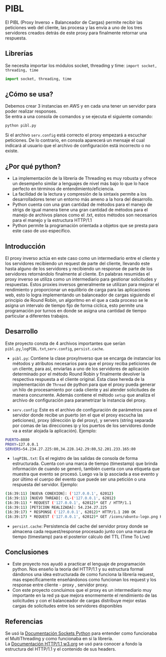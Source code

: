 # PIBL

El PIBL (Proxy Inverso + Balanceador de Cargas) permite recibir las peticiones web del cliente, las procesa y las envía a uno de los tres servidores creados detrás de este proxy para finalmente retornar una respuesta.

## Librerías

Se necesita importar los módulos socket, threading y time:
`import socket, threading, time`

```python
import socket, threading, time
```

## ¿Cómo se usa? 
Debemos crear 3 instancias en AWS y en cada una tener un servidor para poder realizar responses.               
Se entra a una consola de comandos y se ejecuta el siguiente comando:
```bash
python pibl.py
```
Si el archivo `serv.config` está correcto el proxy empezará a escuchar peticiones. De lo contrario, en consola aparecerá un mensaje el cual indicará al usuario que el archivo de configuración está incorrecto o no existe.
 
## ¿Por qué python?
- La implementación de la librería de Threading es muy robusta y ofrece un desempeño similar a lenguajes de nivel más bajo lo que lo hace perfecto en términos de entendimiento/eficiencia.
- La facilidad de la lectura y compresión de la sintaxis permite a los desarrolladores tener un entorno más ameno a la hora del desarrollo.
- Python cuenta con una gran cantidad de métodos para el manejo de strigs de igual manera tiene una gran cantidad de métodos para el manejo de archivos planos como el .txt, estos métodos son necesarios para el manejo y la estructura HTTP/1.1 
- Python permite la programación orientada a objetos que se presta para este caso de uso especifico.   
## Introducción
El proxy inverso actúa en este caso como un intermediario entre el cliente y los servidores recibiendo un request de parte del cliente, llevando este hasta alguno de los servidores y recibiendo un response de parte de los servidores retornándolo finalmente al cliente. En palabras resumidas el proxy inverso se utiliza como un intermediario para gestionar solicitudes y respuestas. Estos proxies inversos generalmente se utilizan para mejorar el rendimiento y proporcionar un equilibrio de carga para las aplicaciones web, esto lo logra implementando un balanceador de cargas siguiendo el principio de Round Robin, un algoritmo en el que a cada proceso se le asigna un intervalo de tiempo fijo de forma cíclica, esto permite una programación por turnos en donde se asigna una cantidad de tiempo particular a diferentes trabajos.

## Desarrollo
Este proyecto consta de 4 archivos importantes que serían `pibl.py`,`logPIBL.txt`,`serv.config`, `persist.cache`. 

- `pibl.py`: Contiene la clase proxyInverso que se encarga de instanciar los métodos y atributos necesarios para que el proxy reciba peticiones de un cliente, para así, enviarlas a uno de los servidores de aplicación determinado por el método Round Robin y finalmente devolver la respectiva respuesta a el cliente original. Esta clase hereda de la implementación de `Thread` de python para que el proxy pueda generar un hilo de procesamiento por cada cliente y así atender solicitudes de manera concurrente.
Además contiene el método `setup` que analiza el archivo de configuración para parametrizar la instancia del proxy.

- `serv.config`: Este es el archivo de configuración de parámetros para el servidor donde recibe un puerto (en el que el proxy escucha las peticiones), proxy (dirección ip del proxy), y servers (string separada por comas de las direcciones ip y los puertos de los servidores donde va a estar alojada la aplicación).  Ejemplo:
```bash
PUERTO=8080
PROXY=127.0.0.1
SERVERS=54.234.27.225:80,34.228.142.29:80,52.201.233.165:80
```

- `logPIBL.txt`: Es el registro de las salidas de consola de forma estructurada. Cuenta con una marca de tiempo (timestamp) que brinda información de cuando se generó, también cuenta con una etiqueta que muestra que evento se procesó. Luego va la ip asociada a ese evento y por último el cuerpo del evento que puede ser una petición o una respuesta del servidor.
    Ejemplo: 
```bash
(16:39:11) [NUEVA CONEXION]: ('127.0.0.1', 62012)
(16:39:11) [NUEVO THREAD]: CL-('127.0.0.1', 62012)
(16:39:11) * REQUEST ('127.0.0.1', 62012)* GET / HTTP/1.1
(16:39:11) [PETICION REALIZADA]: 54.234.27.225
(16:39:17) * RESPONSE ('127.0.0.1', 62012)* HTTP/1.1 200 OK
(16:39:17) * REQUEST ('127.0.0.1', 62012)* GET /icons/ubuntu-logo.png HTTP/1.1
```

- `persist.cache`: Persistencia del cache del servidor proxy donde se almacena cada request/response procesado junto con una marca de tiempo (timestamp) para el posterior cálculo del TTL (Time To Live)

## Conclusiones
- Este proyecto nos ayudó a practicar el lenguaje de programación python. Nos enseño la teoría del HTTP/1.1 y su estructura formal dándonos una idea estructurada de como funciona la librería request, mas específicamente enseñándonos como funcionan los request y los response entre cliente - proxy , servidor proxy. 
- Con este proyecto concluimos que el proxy es un intermediario muy importante en la red ya que mejora enormemente el rendimiento de las solicitudes y con el balanceador de cargas distribuye mejor estas cargas de solicitudes entre los servidores disponibles

## Referencias
Se usó la [Documentación Sockets Python](https://docs.python.org/es/3/howto/sockets.html) para entender como funcionaba el MultiThreading y como funcionaba en sí la librería.   
La [Documentación HTTP/1.1 w3.org](https://www.w3.org/Protocols/HTTP/1.1/draft-ietf-http-v11-spec-01) se usó para conocer a fondo la estructura del HTTP/1.1 y el contenido de sus headers.
